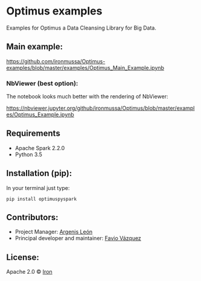 # Optimus examples

Examples for Optimus a Data Cleansing Library for Big Data.

## Main example:

https://github.com/ironmussa/Optimus-examples/blob/master/examples/Optimus_Main_Example.ipynb

### NbViewer (best option):

The notebook looks much better with the rendering of NbViewer:

https://nbviewer.jupyter.org/github/ironmussa/Optimus/blob/master/examples/Optimus_Example.ipynb

## Requirements
* Apache Spark 2.2.0
* Python 3.5

## Installation (pip):

In your terminal just type:

```
pip install optimuspyspark
```

## Contributors: 

 - Project Manager: [Argenis León](https://github.com/argenisleon) 
 - Principal developer and maintainer: [Favio Vázquez](https://github.com/faviovazquez)
 
## License:

Apache 2.0 © [Iron](https://github.com/ironmussa)
